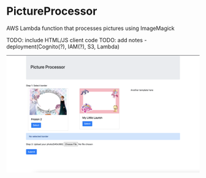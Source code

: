 # PictureProcessor
AWS Lambda function that processes pictures using ImageMagick

TODO: include HTML/JS client code
TODO: add notes - deployment(Cognito(?), IAM(?), S3, Lambda)

![client](screenshot.png)
